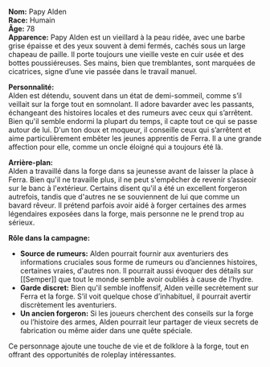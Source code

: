 **Nom:** Papy Alden  
**Race:** Humain  
**Âge:** 78  
**Apparence:** Papy Alden est un vieillard à la peau ridée, avec une barbe grise épaisse et des yeux souvent à demi fermés, cachés sous un large chapeau de paille. Il porte toujours une vieille veste en cuir usée et des bottes poussiéreuses. Ses mains, bien que tremblantes, sont marquées de cicatrices, signe d’une vie passée dans le travail manuel.

**Personnalité:**  
Alden est détendu, souvent dans un état de demi-sommeil, comme s’il veillait sur la forge tout en somnolant. Il adore bavarder avec les passants, échangeant des histoires locales et des rumeurs avec ceux qui s’arrêtent. Bien qu'il semble endormi la plupart du temps, il capte tout ce qui se passe autour de lui. D'un ton doux et moqueur, il conseille ceux qui s’arrêtent et aime particulièrement embêter les jeunes apprentis de Ferra. Il a une grande affection pour elle, comme un oncle éloigné qui a toujours été là.

**Arrière-plan:**  
Alden a travaillé dans la forge dans sa jeunesse avant de laisser la place à Ferra. Bien qu'il ne travaille plus, il ne peut s'empêcher de revenir s’asseoir sur le banc à l'extérieur. Certains disent qu'il a été un excellent forgeron autrefois, tandis que d'autres ne se souviennent de lui que comme un bavard rêveur. Il prétend parfois avoir aidé à forger certaines des armes légendaires exposées dans la forge, mais personne ne le prend trop au sérieux.

**Rôle dans la campagne:**

- **Source de rumeurs:** Alden pourrait fournir aux aventuriers des informations cruciales sous forme de rumeurs ou d’anciennes histoires, certaines vraies, d'autres non. Il pourrait aussi évoquer des détails sur [[Semper]] que tout le monde semble avoir oubliés à cause de l’hydre.
- **Garde discret:** Bien qu'il semble inoffensif, Alden veille secrètement sur Ferra et la forge. S’il voit quelque chose d’inhabituel, il pourrait avertir discrètement les aventuriers.
- **Un ancien forgeron:** Si les joueurs cherchent des conseils sur la forge ou l’histoire des armes, Alden pourrait leur partager de vieux secrets de fabrication ou même aider dans une quête spéciale.

Ce personnage ajoute une touche de vie et de folklore à la forge, tout en offrant des opportunités de roleplay intéressantes.